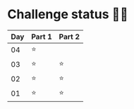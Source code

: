 # Challenge status 🌟🎄

| Day | Part 1 | Part 2 |
|-----|--------|--------|
| 04 | ⭐      |       |
| 03 | ⭐      | ⭐      |
| 02 | ⭐      | ⭐      |
| 01 | ⭐      | ⭐      |